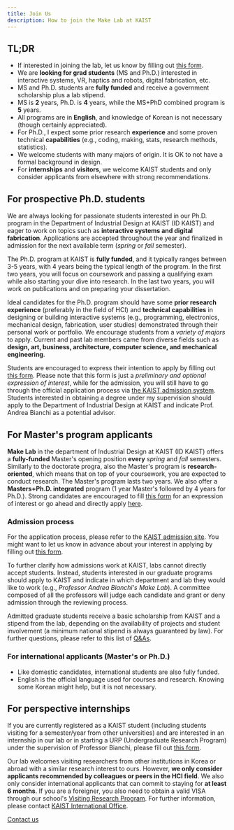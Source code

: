 ```yaml
---
title: Join Us
description: How to join the Make Lab at KAIST
---
```


## TL;DR

- If interested in joining the lab, let us know by filling out [this form](https://forms.gle/i1aJLuJLCiLXvmGL7).
- We are **looking for grad students** (MS and Ph.D.) interested in interactive systems, VR, haptics and robots, digital fabrication, etc.
- MS and Ph.D. students are **fully funded** and receive a government scholarship plus a lab stipend.
- MS is **2** years, Ph.D. is **4** years, while the MS+PhD combined program is **5** years.
- All programs are in **English**, and knowledge of Korean is not necessary (though certainly appreciated).
- For Ph.D., I expect some prior research **experience** and some proven technical **capabilities** (e.g., coding, making, stats, research methods, statistics).
- We welcome students with many majors of origin. It is OK to not have a formal background in design.
- For **internships** and **visitors**, we welcome KAIST students and only consider applicants from elsewhere with strong recommendations.

## For prospective Ph.D. students

We are always looking for passionate students interested in our Ph.D. program in the Department of Industrial Design at KAIST (ID KAIST) and eager to work on topics such as **interactive systems and digital fabrication**. Applications are accepted throughout the year and finalized in admission for the next available term (_spring_ or _fall_ semester).

The Ph.D. program at KAIST is **fully funded**, and it typically ranges between 3-5 years, with 4 years being the typical length of the program. In the first two years, you will focus on coursework and passing a qualifying exam while also starting your dive into research. In the last two years, you will work on publications and on preparing your dissertation.

Ideal candidates for the Ph.D. program should have some **prior research experience** (preferably in the field of HCI) and **technical capabilities** in designing or building interactive systems (e.g., programming, electronics, mechanical design, fabrication, user studies) demonstrated through their personal work or portfolio. We encourage students from a _variety of majors_ to apply. Current and past lab members came from diverse fields such as **design, art, business, architecture, computer science, and mechanical engineering**.

Students are encouraged to express their intention to apply by filling out [this form](https://forms.gle/i1aJLuJLCiLXvmGL7). Please note that this form is just a _preliminary and optional expression of interest_, while for the admission, you will still have to go through the official application process via [the KAIST admission system](https://admission.kaist.ac.kr). Students interested in obtaining a degree under my supervision should apply to the Department of Industrial Design at KAIST and indicate Prof. Andrea Bianchi as a potential advisor.

## For Master's program applicants

**Make Lab** in the department of Industrial Design at KAIST (ID KAIST) offers a **fully-funded** Master's opening position **every** _spring_ and _fall_ semesters. Similarly to the doctorate progra, also the Master's program is **research-oriented**, which means that on top of your coursework, you are expected to conduct research. The Master's program lasts two years. We also offer a **Masters+Ph.D. integrated** program (1 year Master's followed by 4 years for Ph.D.). Strong candidates are encouraged to fill [this form](https://forms.gle/i1aJLuJLCiLXvmGL7) for an expression of interest or go ahead and directly apply [here](https://admission.kaist.ac.kr).

### Admission process

For the application process, please refer to the [KAIST admission site](https://admission.kaist.ac.kr). You might want to let us know in advance about your interest in applying by filling out [this form](https://forms.gle/i1aJLuJLCiLXvmGL7).

To further clarify how admissions work at KAIST, labs cannot directly accept students. Instead, students interested in our graduate programs should apply to KAIST and indicate in which department and lab they would like to work (e.g., _Professor Andrea Bianchi's Make Lab_). A committee composed of all the professors will judge each candidate and grant or deny admission through the reviewing process.

Admitted graduate students receive a basic scholarship from KAIST and a stipend from the lab, depending on the availability of projects and student involvement (a minimum national stipend is always guaranteed by law). For further questions, please refer to this list of [Q&As](https://id.kaist.ac.kr/index.php?mid=FAQ).

### For international applicants (Master's or Ph.D.)

- Like domestic candidates, international students are also fully funded.
- English is the official language used for courses and research. Knowing some Korean might help, but it is not necessary.

## For perspective internships

If you are currently registered as a KAIST student (including students visiting for a semester/year from other universities) and are interested in an internship in our lab or in starting a URP (Undergraduate Research Program) under the supervision of Professor Bianchi, please fill out [this form](https://forms.gle/i1aJLuJLCiLXvmGL7).

Our lab welcomes visiting researchers from other institutions in Korea or abroad with a similar research interest to ours. However, **we only consider applicants recommended by colleagues or peers in the HCI field**. We also only consider international applicants that can commit to staying for **at least 6 months**. If you are a foreigner, you also need to obtain a valid VISA through our school's [Visiting Research Program](https://io.kaist.ac.kr/menu/io.do?mguid=D4CD2D0A-21E5-E511-940C-2C44FD7DF8B9). For further information, please contact [KAIST International Office](https://io.kaist.ac.kr/).

<a href="contact.html" class="button button--large">Contact us</a>

